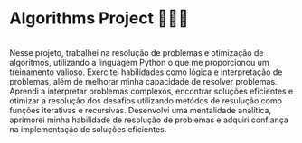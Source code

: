<h1>Algorithms Project 🧑🏼‍💻</h1>
</br>
Nesse projeto, trabalhei na resolução de problemas e otimização de algoritmos, utilizando a linguagem Python o que me proporcionou um treinamento valioso. Exercitei habilidades como lógica e interpretação de problemas, além de melhorar minha capacidade de resolver problemas. Aprendi a interpretar problemas complexos, encontrar soluções eficientes e otimizar a resolução dos desafios utilizando metódos de resulução como funções iterativas e recursivas. Desenvolvi uma mentalidade analítica, aprimorei minha habilidade de resolução de problemas e adquiri confiança na implementação de soluções eficientes.
